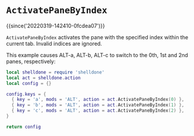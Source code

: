 # `ActivatePaneByIndex`

{{since('20220319-142410-0fcdea07')}}

`ActivatePaneByIndex` activates the pane with the specified index within
the current tab.  Invalid indices are ignored.

This example causes ALT-a, ALT-b, ALT-c to switch to the 0th, 1st and 2nd
panes, respectively:

```lua
local shelldone = require 'shelldone'
local act = shelldone.action
local config = {}

config.keys = {
  { key = 'a', mods = 'ALT', action = act.ActivatePaneByIndex(0) },
  { key = 'b', mods = 'ALT', action = act.ActivatePaneByIndex(1) },
  { key = 'c', mods = 'ALT', action = act.ActivatePaneByIndex(2) },
}

return config
```

